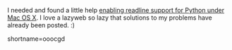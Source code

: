 I needed and found a little help <a href="http://radio.weblogs.com/0100490/2002/09/25.html#a282">enabling readline support for Python under Mac OS X</a>.  I love a lazyweb so lazy that solutions to my problems have already been posted.  :)
<!--more-->
shortname=ooocgd
